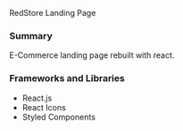 RedStore Landing Page

### Summary
E-Commerce landing page rebuilt with react.

### Frameworks and Libraries
- React.js
- React Icons
- Styled Components
